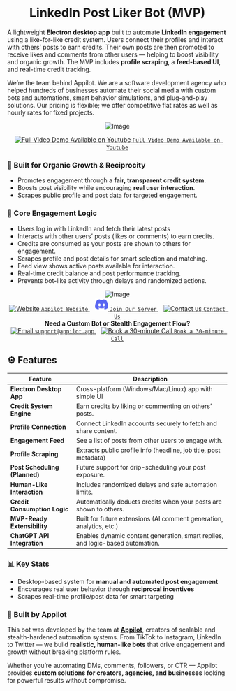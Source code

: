 <h1 align="center">LinkedIn Post Liker Bot (MVP)</h1>

A lightweight **Electron desktop app** built to automate **LinkedIn engagement** using a like-for-like credit system. Users connect their profiles and interact with others’ posts to earn credits. Their own posts are then promoted to receive likes and comments from other users — helping to boost visibility and organic growth. The MVP includes **profile scraping**, a **feed-based UI**, and real-time credit tracking.

We’re the team behind Appilot. We are a software development agency who helped hundreds of businesses automate their social media with custom bots and automations, smart behavior simulations, and plug-and-play solutions. Our pricing is flexible; we offer competitive flat rates as well as hourly rates for fixed projects.

<p align="center">
  <img
    src="https://github.com/user-attachments/assets/cd5f9a1e-1bb7-4139-926f-5fb75a39774c"
    alt="Image"
    width="450px"
  />
</p>

<div align="center">
  <a href="https://youtu.be/UPctP_qJOpI?feature=shared">
  <img
    alt="Full Video Demo Available on Youtube"
    width="25px"
    src="https://github.com/user-attachments/assets/c685ef52-2bdd-464c-bd60-cc6e34e8e867"
  />
  <code>Full Video Demo Available on Youtube</code>
</a>
</div>

### 🧠 Built for Organic Growth & Reciprocity
- Promotes engagement through a **fair, transparent credit system**.
- Boosts post visibility while encouraging **real user interaction**.
- Scrapes public profile and post data for targeted engagement.

### 🔁 Core Engagement Logic
- Users log in with LinkedIn and fetch their latest posts
- Interacts with other users’ posts (likes or comments) to earn credits.
- Credits are consumed as your posts are shown to others for engagement.
- Scrapes profile and post details for smart selection and matching.
- Feed view shows active posts available for interaction.
- Real-time credit balance and post performance tracking.
- Prevents bot-like activity through delays and randomized actions.

<div align="center">
  <img
    src="https://github.com/user-attachments/assets/078e6506-7061-4619-8fbc-c835ab16818c"
    alt="Image"
    width="600px"
  />
</div>

<div align="center">
  <a href="https://appilot.app/">
    <img
      alt="Website"
      width="25px"
      src="https://github.com/user-attachments/assets/8e5f3af3-b098-4c1d-980d-df9aebc680d0"
    />
    <code>Appilot Website</code>
  </a>
  &nbsp;&nbsp;
  <a href="https://discord.gg/3CZ5muJdF2">
    <img
      alt="Join Our Server"
      width="30px"
      src="https://github.com/Zeeshanahmad4/RealEstateMate-WhatsApp-Group-Management-Bot/blob/main/discord-icon-svgrepo-com.svg"
    />
    <code>Join Our Server</code>
  </a>
  &nbsp;&nbsp;
  <a href="https://t.me/devpilot1">
    <img
      alt="Contact us"
      width="30px"
      src="https://edent.github.io/SuperTinyIcons/images/svg/telegram.svg"
    />
    <code>Contact Us</code>
  </a>
</div>

<div align="center">
<strong> Need a Custom Bot or Stealth Engagement Flow?</strong>

<div align="center">
  <a href="mailto:support@appilot.app">
  <img
    alt="Email"
    width="30px"
    src="https://github.com/user-attachments/assets/91c8d428-32b7-4be0-91fa-2e42c902b5b8"
  />
  <code>support@appilot.app</code>
</a>
  &nbsp;&nbsp;
  <a href="https://cal.com/app-pilot-m8i8oo/30min">
  <img
    alt="Book a 30-minute Call"
    width="30px"
    src="https://github.com/user-attachments/assets/cd3e5c7b-3e4e-4bb3-b242-bcc20ee78f13"
  />
  <code>Book a 30-minute Call</code>
</a>
<span>

<div align="left">


## ⚙️ Features

| Feature                        | Description                                                                                                   |
| ------------------------------ | ------------------------------------------------------------------------------------------------------------- |
| **Electron Desktop App**  | Cross-platform (Windows/Mac/Linux) app with simple UI                                                        |
| **Credit System Engine**| Earn credits by liking or commenting on others’ posts.                                                 |
| **Profile Connection**   | Connect LinkedIn accounts securely to fetch and share content.                                      |
| **Engagement Feed**         | See a list of posts from other users to engage with.                                      |
| **Profile Scraping**| Extracts public profile info (headline, job title, post metadata)                                |
| **Post Scheduling (Planned)**          | Future support for drip-scheduling your post exposure.                             |
| **Human-Like Interaction**   | Includes randomized delays and safe automation limits.                               |
| **Credit Consumption Logic**   | Automatically deducts credits when your posts are shown to others.                          |
| **MVP-Ready Extensibility**   | Built for future extensions (AI comment generation, analytics, etc.)                         |
| **ChatGPT API Integration**   | Enables dynamic content generation, smart replies, and logic-based automation.                          |


### 📊 Key Stats

- Desktop-based system for **manual and automated post engagement**
- Encourages real user behavior through **reciprocal incentives**
- Scrapes real-time profile/post data for smart targeting


### 🧠 Built by Appilot
This bot was developed by the team at **[Appilot](https://appilot.app/)**, creators of scalable and stealth-hardened automation systems. From TikTok to Instagram, LinkedIn to Twitter — we build **realistic, human-like bots** that drive engagement and growth without breaking platform rules.

Whether you’re automating DMs, comments, followers, or CTR — Appilot provides **custom solutions for creators, agencies, and businesses** looking for powerful results without compromise.

